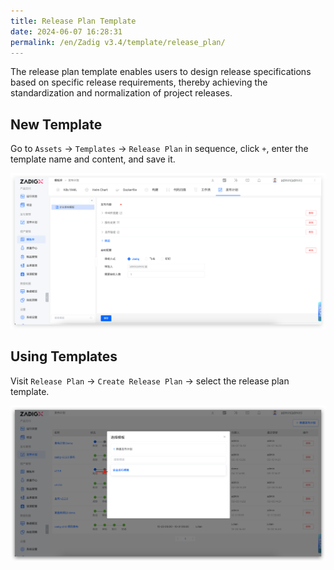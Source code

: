 ```yaml
---
title: Release Plan Template
date: 2024-06-07 16:28:31
permalink: /en/Zadig v3.4/template/release_plan/
---
```


The release plan template enables users to design release specifications based on specific release requirements, thereby achieving the standardization and normalization of project releases.

## New Template

Go to `Assets` → `Templates` → `Release Plan` in sequence, click `+`, enter the template name and content, and save it.

![Use the Release Plan Template](../../../../_images/release_template_1.png)

## Using Templates

Visit `Release Plan` → `Create Release Plan` → select the release plan template.

![Use the Release Plan Template](../../../../_images/release_template_2.png)